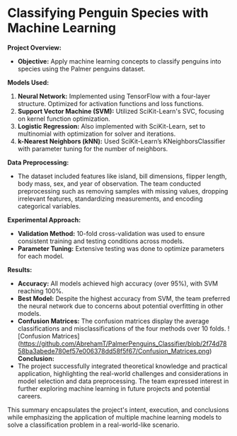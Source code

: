 # Classifying Penguin Species with Machine Learning

**Project Overview:**
- **Objective:** Apply machine learning concepts to classify penguins into species using the Palmer penguins dataset.

**Models Used:**
1. **Neural Network:** Implemented using TensorFlow with a four-layer structure. Optimized for activation functions and loss functions.
2. **Support Vector Machine (SVM):** Utilized SciKit-Learn's SVC, focusing on kernel function optimization.
3. **Logistic Regression:** Also implemented with SciKit-Learn, set to multinomial with optimization for solver and iterations.
4. **k-Nearest Neighbors (kNN):** Used SciKit-Learn’s KNeighborsClassifier with parameter tuning for the number of neighbors.

**Data Preprocessing:**
- The dataset included features like island, bill dimensions, flipper length, body mass, sex, and year of observation. The team conducted preprocessing such as removing samples with missing values, dropping irrelevant features, standardizing measurements, and encoding categorical variables.

**Experimental Approach:**
- **Validation Method:** 10-fold cross-validation was used to ensure consistent training and testing conditions across models.
- **Parameter Tuning:** Extensive testing was done to optimize parameters for each model.

**Results:**
- **Accuracy:** All models achieved high accuracy (over 95%), with SVM reaching 100%. 
- **Best Model:** Despite the highest accuracy from SVM, the team preferred the neural network due to concerns about potential overfitting in other models.
- **Confusion Matrices:** The confusion matrices display the average classifications and misclassifications of the four methods over 10 folds.
![Confusion Matrices] (https://github.com/AbrehamT/PalmerPenguins_Classifier/blob/2f74d7858ba3abede780ef57e006378dd58f5f67/Confusion_Matrices.png)
**Conclusion:**
- The project successfully integrated theoretical knowledge and practical application, highlighting the real-world challenges and considerations in model selection and data preprocessing. The team expressed interest in further exploring machine learning in future projects and potential careers.

This summary encapsulates the project's intent, execution, and conclusions while emphasizing the application of multiple machine learning models to solve a classification problem in a real-world-like scenario.

